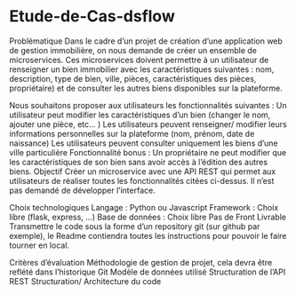 # Etude-de-Cas-dsflow

Problématique
Dans le cadre d’un projet de création d’une application web de gestion immobilière, on nous demande de créer un ensemble de microservices. Ces microservices doivent permettre à un utilisateur de renseigner un bien immobilier avec les caractéristiques suivantes : nom, description, type de bien, ville, pièces, caractéristiques des pièces, propriétaire) et de consulter les autres biens disponibles sur la plateforme.

Nous souhaitons proposer aux utilisateurs les fonctionnalités suivantes :
Un utilisateur peut modifier les caractéristiques d’un bien (changer le nom, ajouter une pièce, etc… )
Les utilisateurs peuvent renseigner/ modifier leurs informations personnelles sur la plateforme (nom, prénom, date de naissance)
Les utilisateurs peuvent consulter uniquement les biens d’une ville particulière
Fonctionnalité bonus : Un propriétaire ne peut modifier que les caractéristiques de son bien sans avoir accès à l’édition des autres biens.
Objectif
Créer un microservice avec une API REST qui permet aux utilisateurs de réaliser toutes les fonctionnalités citées ci-dessus. Il n’est pas demandé de développer l’interface.

Choix technologiques
Langage : Python ou Javascript
Framework : Choix libre (flask, express, ...)
Base de données : Choix libre
Pas de Front
Livrable
Transmettre le code sous la forme d’un repository git (sur github par exemple), le Readme contiendra toutes les instructions pour pouvoir le faire tourner en local.

Critères d’évaluation
Méthodologie
de gestion de projet, cela devra être reflété dans l’historique Git
Modèle de données utilisé
Structuration de l’API REST
Structuration/ Architecture du code